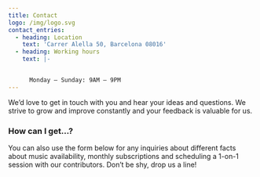 ```yaml
---
title: Contact
logo: /img/logo.svg
contact_entries:
  - heading: Location
    text: 'Carrer Alella 50, Barcelona 08016'
  - heading: Working hours
    text: |-


      Monday – Sunday: 9AM – 9PM
---
```


We’d love to get in touch with you and hear your ideas and
questions. We strive to grow and improve constantly and your feedback
is valuable for us.

<h3 class="f4 b lh-title mb2">How can I get…?</h3>

You can also use the form below for any inquiries about different facts about music
availability, monthly subscriptions and scheduling a 1-on-1 session
with our contributors. Don’t be shy, drop us a line!
